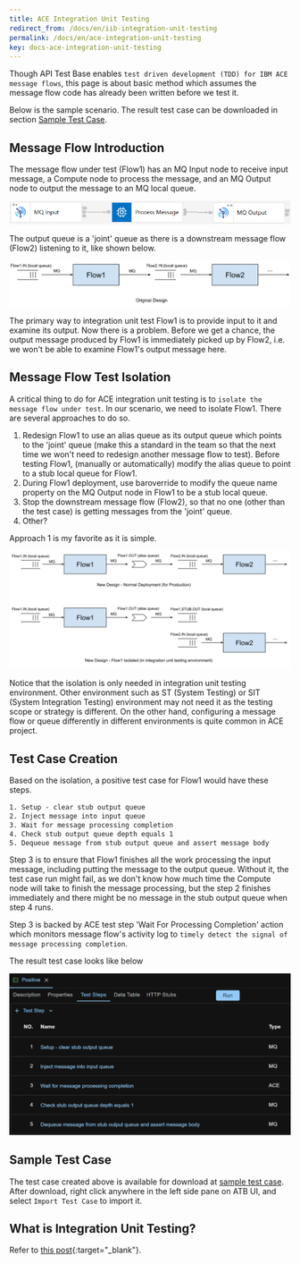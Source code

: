 ```yaml
---
title: ACE Integration Unit Testing
redirect_from: /docs/en/iib-integration-unit-testing
permalink: /docs/en/ace-integration-unit-testing
key: docs-ace-integration-unit-testing
---
```

Though API Test Base enables `test driven development (TDD) for IBM ACE message flows`, this page is about basic method which assumes the message flow code has already been written before we test it.

Below is the sample scenario. The result test case can be downloaded in section [Sample Test Case](#sample-test-case).

## Message Flow Introduction

The message flow under test (Flow1) has an MQ Input node to receive input message, a Compute node to process the message, and an MQ Output node to output the message to an MQ local queue. 

![Flow1 Code](../../screenshots/ace/flow1-code-diagram.png)

The output queue is a 'joint' queue as there is a downstream message flow (Flow2) listening to it, like shown below.

![Original Design](../../screenshots/ace/original-design.svg)

The primary way to integration unit test Flow1 is to provide input to it and examine its output. Now there is a problem. Before we get a chance, the output message produced by Flow1 is immediately picked up by Flow2, i.e. we won't be able to examine Flow1's output message here.

## Message Flow Test Isolation
A critical thing to do for ACE integration unit testing is to `isolate the message flow under test`. In our scenario, we need to isolate Flow1. There are several approaches to do so.
1. Redesign Flow1 to use an alias queue as its output queue which points to the 'joint' queue (make this a standard in the team so that the next time we won't need to redesign another message flow to test). Before testing Flow1, (manually or automatically) modify the alias queue to point to a stub local queue for Flow1.
2. During Flow1 deployment, use baroverride to modify the queue name property on the MQ Output node in Flow1 to be a stub local queue.
3. Stop the downstream message flow (Flow2), so that no one (other than the test case) is getting messages from the 'joint' queue.
4. Other?

Approach 1 is my favorite as it is simple.

![New Design](../../screenshots/ace/new-design.svg)

Notice that the isolation is only needed in integration unit testing environment. Other environment such as ST (System Testing) or SIT (System Integration Testing) environment may not need it as the testing scope or strategy is different. On the other hand, configuring a message flow or queue differently in different environments is quite common in ACE project.
   
## Test Case Creation
Based on the isolation, a positive test case for Flow1 would have these steps.

    1. Setup - clear stub output queue
    2. Inject message into input queue
    3. Wait for message processing completion
    4. Check stub output queue depth equals 1
    5. Dequeue message from stub output queue and assert message body    

Step 3 is to ensure that Flow1 finishes all the work processing the input message, including putting the message to the output queue. Without it, the test case run might fail, as we don't know how much time the Compute node will take to finish the message processing, but the step 2 finishes immediately and there might be no message in the stub output queue when step 4 runs.

Step 3 is backed by ACE test step 'Wait For Processing Completion' action which monitors message flow's activity log to `timely detect the signal of message processing completion`.

The result test case looks like below

![Queue to Queue](../../screenshots/ace/queue-to-queue.png)

## Sample Test Case
The test case created above is available for download at <a href="../../sample-testcases/ace/queue-to-queue/Positive.json" download>sample test case</a>. After download, right click anywhere in the left side pane on ATB UI, and select `Import Test Case` to import it.

## What is Integration Unit Testing?
Refer to [this post](https://medium.com/@zhengwang666/integration-unit-testing-683fbf995c43){:target="_blank"}.